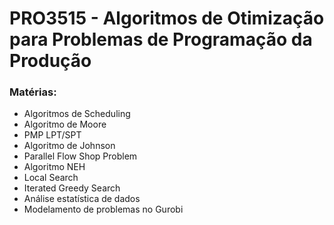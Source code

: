 # PRO3515 - Algoritmos de Otimização para Problemas de Programação da Produção

### Matérias:

- Algoritmos de Scheduling
- Algoritmo de Moore
- PMP LPT/SPT
- Algoritmo de Johnson
- Parallel Flow Shop Problem
- Algoritmo NEH
- Local Search
- Iterated Greedy Search
- Análise estatística de dados
- Modelamento de problemas no Gurobi